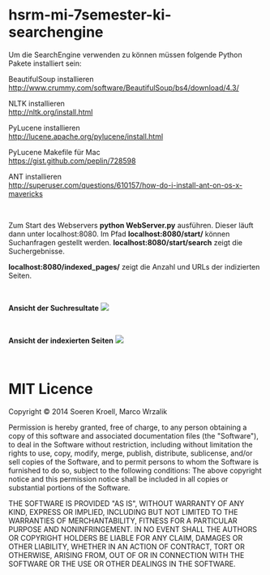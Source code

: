 hsrm-mi-7semester-ki-searchengine
=================================

Um die SearchEngine verwenden zu können müssen folgende Python Pakete installiert sein:  

BeautifulSoup installieren  
http://www.crummy.com/software/BeautifulSoup/bs4/download/4.3/

NLTK installieren  
http://nltk.org/install.html

PyLucene installieren  
http://lucene.apache.org/pylucene/install.html

PyLucene Makefile für Mac  
https://gist.github.com/peplin/728598

ANT installieren  
http://superuser.com/questions/610157/how-do-i-install-ant-on-os-x-mavericks
  
<br/>

<p>Zum Start des Webservers <b>python WebServer.py</b> ausführen. Dieser läuft dann unter localhost:8080. Im Pfad <b>localhost:8080/start/</b> können Suchanfragen gestellt werden. <b>localhost:8080/start/search</b> zeigt die Suchergebnisse. </p>
<p><b>localhost:8080/indexed_pages/</b> zeigt die Anzahl und URLs der indizierten Seiten.</p>

<br/>

<b>Ansicht der Suchresultate</b>
<img src="http://www.idseven.info/github/search-spiegel-result.png"> </img>

<br/>

<b>Ansicht der indexierten Seiten</b>
<img src="http://www.idseven.info/github/search-spiegel-index.png"> </img>


<br/>

MIT Licence
=================================
Copyright © 2014 Soeren Kroell, Marco Wrzalik

Permission is hereby granted, free of charge, to any person obtaining a copy of this software and associated 
documentation files (the "Software"), to deal in the Software without restriction, including without limitation 
the rights to use, copy, modify, merge, publish, distribute, sublicense, and/or sell copies of the Software, 
and to permit persons to whom the Software is furnished to do so, subject to the following conditions:
The above copyright notice and this permission notice shall be included in all copies or substantial portions 
of the Software.

THE SOFTWARE IS PROVIDED "AS IS", WITHOUT WARRANTY OF ANY KIND, EXPRESS OR IMPLIED, INCLUDING BUT NOT LIMITED 
TO THE WARRANTIES OF MERCHANTABILITY, FITNESS FOR A PARTICULAR PURPOSE AND NONINFRINGEMENT. IN NO EVENT SHALL 
THE AUTHORS OR COPYRIGHT HOLDERS BE LIABLE FOR ANY CLAIM, DAMAGES OR OTHER LIABILITY, WHETHER IN AN ACTION OF 
CONTRACT, TORT OR OTHERWISE, ARISING FROM, OUT OF OR IN CONNECTION WITH THE SOFTWARE OR THE USE OR OTHER 
DEALINGS IN THE SOFTWARE.
